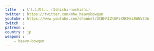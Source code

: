```yaml
---
title   : いししのしし (Ishishi-noshishi)
twitter : https://twitter.com/mhw_heavybowgun
youtube : https://www.youtube.com/channel/UCBHRIZtNPzXRCMsLRWNVEJA
twitch  :
patreon :
country : jp
weapons :
    - heavy-bowgun
---
```


